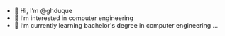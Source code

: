 - 👋 Hi, I’m @ghduque
- 👀 I’m interested in computer engineering
- 🌱 I’m currently learning bachelor's degree in computer engineering
 ...
<!---
ghduque/ghduque is a ✨ special ✨ repository because its `README.md` (this file) appears on your GitHub profile.
You can click the Preview link to take a look at your changes.
--->
